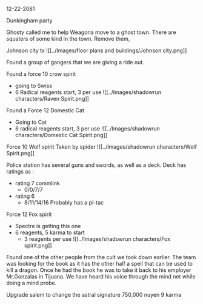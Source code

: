 12-22-2081

Dunkingham party

Ghosty called me to help Weagona move to a ghost town. There are squaters of some kind in the town. Remove them, 

Johnson city tx
![[../Images/floor plans and buildings/Johnson city.png]]

Found a group of gangers that we are giving a ride out. 

Found a force 10 crow spirit
- going to Swiss
- 6 Radical reagents start, 3 per use
![[../Images/shadowrun characters/Raven Spirit.png]]

Found a Force 12 Domestic Cat
- Going to Cat
- 6 radical reagents start, 3 per use
![[../Images/shadowrun characters/Domestic Cat Spirit.png]]

Force 10 Wolf spirit
Taken by spider
![[../Images/shadowrun characters/Wolf Spirit.png]]

Police station has several guns and swords, as well as a deck. 
Deck has ratings as :
- rating 7 commlink
	- 0/0/7/7
- rating 6
	- 8/11/14/16
Probably has a pi-tac

Force 12 Fox spirit
- Spectre is getting this one
- 6 reagents, 5 karma to start
	- 3 reagents per use
![[../Images/shadowrun characters/Fox spirit.png]]


Found one of the other people from the cult we took down earlier. The team was looking for the book as it has the other half a spell that can be used to kill a dragon. Once he had the book he was to take it back to his employer Mr.Gonzalas in Tijuana. We have heard his voice through the mind net while doing a mind probe.


Upgrade salem to change the astral signature
750,000 nuyen
9 karma